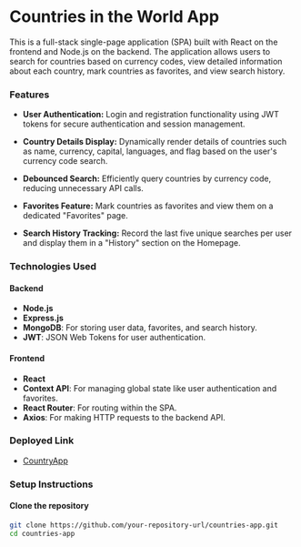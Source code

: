 # Countries in the World App

This is a full-stack single-page application (SPA) built with React on the frontend and Node.js on the backend. The application allows users to search for countries based on currency codes, view detailed information about each country, mark countries as favorites, and view search history.

### Features

- **User Authentication:** Login and registration functionality using JWT tokens for secure authentication and session management.
  
- **Country Details Display:** Dynamically render details of countries such as name, currency, capital, languages, and flag based on the user's currency code search.
  
- **Debounced Search:** Efficiently query countries by currency code, reducing unnecessary API calls.

- **Favorites Feature:** Mark countries as favorites and view them on a dedicated "Favorites" page.
  
- **Search History Tracking:** Record the last five unique searches per user and display them in a "History" section on the Homepage.

### Technologies Used

#### Backend

- **Node.js**
- **Express.js**
- **MongoDB**: For storing user data, favorites, and search history.
- **JWT**: JSON Web Tokens for user authentication.

#### Frontend

- **React**
- **Context API**: For managing global state like user authentication and favorites.
- **React Router**: For routing within the SPA.
- **Axios**: For making HTTP requests to the backend API.

### Deployed Link

- [CountryApp](https://countryapp.com)

### Setup Instructions

#### Clone the repository

```bash
git clone https://github.com/your-repository-url/countries-app.git
cd countries-app
